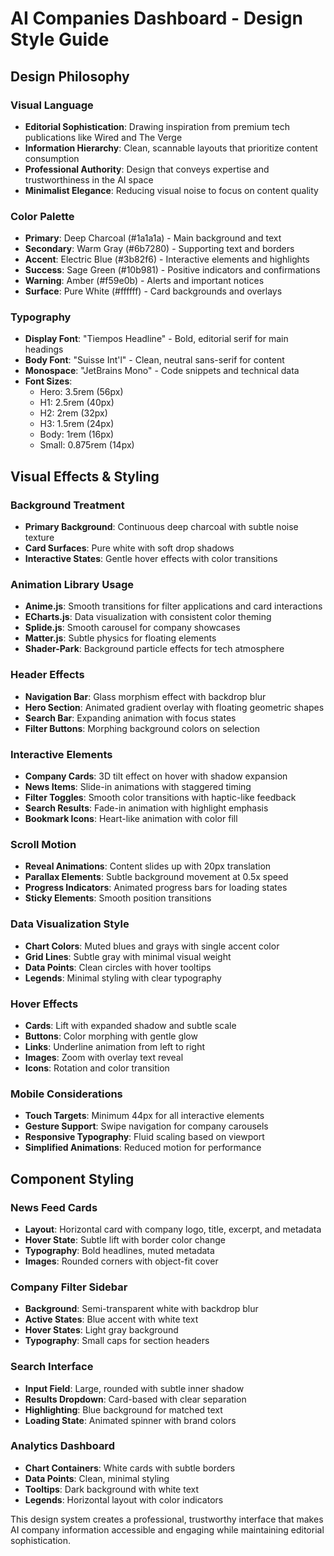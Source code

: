 # AI Companies Dashboard - Design Style Guide

## Design Philosophy

### Visual Language
- **Editorial Sophistication**: Drawing inspiration from premium tech publications like Wired and The Verge
- **Information Hierarchy**: Clean, scannable layouts that prioritize content consumption
- **Professional Authority**: Design that conveys expertise and trustworthiness in the AI space
- **Minimalist Elegance**: Reducing visual noise to focus on content quality

### Color Palette
- **Primary**: Deep Charcoal (#1a1a1a) - Main background and text
- **Secondary**: Warm Gray (#6b7280) - Supporting text and borders
- **Accent**: Electric Blue (#3b82f6) - Interactive elements and highlights
- **Success**: Sage Green (#10b981) - Positive indicators and confirmations
- **Warning**: Amber (#f59e0b) - Alerts and important notices
- **Surface**: Pure White (#ffffff) - Card backgrounds and overlays

### Typography
- **Display Font**: "Tiempos Headline" - Bold, editorial serif for main headings
- **Body Font**: "Suisse Int'l" - Clean, neutral sans-serif for content
- **Monospace**: "JetBrains Mono" - Code snippets and technical data
- **Font Sizes**: 
  - Hero: 3.5rem (56px)
  - H1: 2.5rem (40px)
  - H2: 2rem (32px)
  - H3: 1.5rem (24px)
  - Body: 1rem (16px)
  - Small: 0.875rem (14px)

## Visual Effects & Styling

### Background Treatment
- **Primary Background**: Continuous deep charcoal with subtle noise texture
- **Card Surfaces**: Pure white with soft drop shadows
- **Interactive States**: Gentle hover effects with color transitions

### Animation Library Usage
- **Anime.js**: Smooth transitions for filter applications and card interactions
- **ECharts.js**: Data visualization with consistent color theming
- **Splide.js**: Smooth carousel for company showcases
- **Matter.js**: Subtle physics for floating elements
- **Shader-Park**: Background particle effects for tech atmosphere

### Header Effects
- **Navigation Bar**: Glass morphism effect with backdrop blur
- **Hero Section**: Animated gradient overlay with floating geometric shapes
- **Search Bar**: Expanding animation with focus states
- **Filter Buttons**: Morphing background colors on selection

### Interactive Elements
- **Company Cards**: 3D tilt effect on hover with shadow expansion
- **News Items**: Slide-in animations with staggered timing
- **Filter Toggles**: Smooth color transitions with haptic-like feedback
- **Search Results**: Fade-in animation with highlight emphasis
- **Bookmark Icons**: Heart-like animation with color fill

### Scroll Motion
- **Reveal Animations**: Content slides up with 20px translation
- **Parallax Elements**: Subtle background movement at 0.5x speed
- **Progress Indicators**: Animated progress bars for loading states
- **Sticky Elements**: Smooth position transitions

### Data Visualization Style
- **Chart Colors**: Muted blues and grays with single accent color
- **Grid Lines**: Subtle gray with minimal visual weight
- **Data Points**: Clean circles with hover tooltips
- **Legends**: Minimal styling with clear typography

### Hover Effects
- **Cards**: Lift with expanded shadow and subtle scale
- **Buttons**: Color morphing with gentle glow
- **Links**: Underline animation from left to right
- **Images**: Zoom with overlay text reveal
- **Icons**: Rotation and color transition

### Mobile Considerations
- **Touch Targets**: Minimum 44px for all interactive elements
- **Gesture Support**: Swipe navigation for company carousels
- **Responsive Typography**: Fluid scaling based on viewport
- **Simplified Animations**: Reduced motion for performance

## Component Styling

### News Feed Cards
- **Layout**: Horizontal card with company logo, title, excerpt, and metadata
- **Hover State**: Subtle lift with border color change
- **Typography**: Bold headlines, muted metadata
- **Images**: Rounded corners with object-fit cover

### Company Filter Sidebar
- **Background**: Semi-transparent white with backdrop blur
- **Active States**: Blue accent with white text
- **Hover States**: Light gray background
- **Typography**: Small caps for section headers

### Search Interface
- **Input Field**: Large, rounded with subtle inner shadow
- **Results Dropdown**: Card-based with clear separation
- **Highlighting**: Blue background for matched text
- **Loading State**: Animated spinner with brand colors

### Analytics Dashboard
- **Chart Containers**: White cards with subtle borders
- **Data Points**: Clean, minimal styling
- **Tooltips**: Dark background with white text
- **Legends**: Horizontal layout with color indicators

This design system creates a professional, trustworthy interface that makes AI company information accessible and engaging while maintaining editorial sophistication.